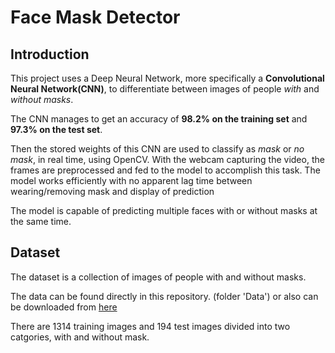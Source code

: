 # Face Mask Detector

## Introduction

This project uses a Deep Neural Network, more specifically a
**Convolutional Neural Network(CNN)**, to differentiate between images
of people *with* and *without masks*.

The CNN manages to get an accuracy of **98.2% on the training set**
and **97.3% on the test set**.

Then the stored weights of this CNN are used to classify as *mask* or *no mask*,
in real time, using OpenCV. With the webcam capturing the video,
the frames are preprocessed and fed to the model to accomplish this task.
The model works efficiently with no apparent lag time between wearing/removing mask and display of prediction

The model is capable of predicting multiple faces with or without masks at the same time.

## Dataset

The dataset is a collection of images of people with and without masks.

The data can be found directly in this repository. (folder 'Data')
or also can be downloaded from [here](https://data-flair.training/blogs/download-face-mask-data/)

There are 1314 training images and 194 test images divided into two catgories, with and without mask.

